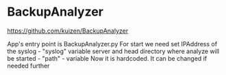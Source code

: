 # BackupAnalyzer
https://github.com/kuizen/BackupAnalyzer

App's entry point is BackupAnalyzer.py
For start we need set IPAddress of the syslog - "syslog" variable server and head directory where analyze will be started - "path" - variable
Now it is hardcoded. It can be changed if needed further


